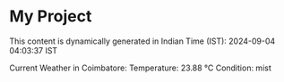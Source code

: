 # My Project

This content is dynamically generated in Indian Time (IST): 2024-09-04 04:03:37 IST


Current Weather in Coimbatore:
Temperature: 23.88 °C
Condition: mist
